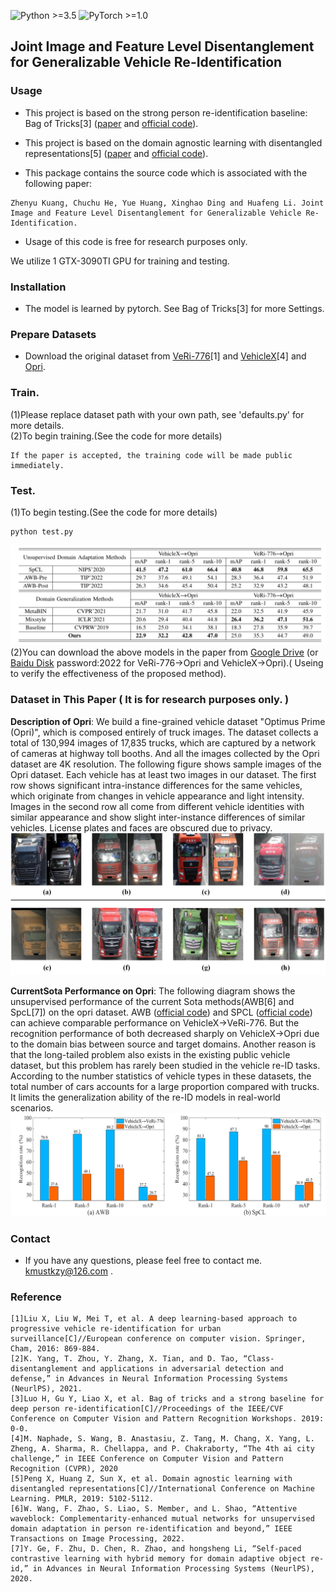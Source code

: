 ![Python >=3.5](https://img.shields.io/badge/Python->=3.7-blue.svg)
![PyTorch >=1.0](https://img.shields.io/badge/PyTorch->=1.0-yellow.svg)

## Joint Image and Feature Level Disentanglement for Generalizable Vehicle Re-Identification

### Usage
- This project is based on the strong person re-identification baseline: Bag of Tricks[3] ([paper](https://openaccess.thecvf.com/content_CVPRW_2019/papers/TRMTMCT/Luo_Bag_of_Tricks_and_a_Strong_Baseline_for_Deep_Person_CVPRW_2019_paper.pdf) and [official code](https://github.com/michuanhaohao/reid-strong-baseline)).


- This project is based on the domain agnostic learning with disentangled representations[5] ([paper](http://proceedings.mlr.press/v97/peng19b/peng19b.pdf) and [official code](https://github.com/VisionLearningGroup/DAL/tree/19d74cc89a63664a45e79f9aebff32e7dc7bcea1)).

- This package contains the source code which is associated with the following paper:
```
Zhenyu Kuang, Chuchu He, Yue Huang, Xinghao Ding and Huafeng Li. Joint Image and Feature Level Disentanglement for Generalizable Vehicle Re-Identification. 
```
- Usage of this code is free for research purposes only. 

We utilize 1 GTX-3090TI GPU for training and testing.

### Installation
- The model is learned by pytorch. See Bag of Tricks[3] for more Settings.

### Prepare Datasets
- Download the original dataset from [VeRi-776](https://vehiclereid.github.io/VeRi/)[1] and [VehicleX](https://github.com/yorkeyao/VehicleX)[4] and [Opri](https://github.com/KZYYYY/JIFD).

### Train.  
(1)Please replace dataset path with your own path, see 'defaults.py' for more details.    
(2)To begin training.(See the code for more details)

```
If the paper is accepted, the training code will be made public immediately.
```
### Test.   
(1)To begin testing.(See the code for more details)  

```
python test.py
```
![framework](results.png)
(2)You can download the above models in the paper from [Google Drive](https://drive.google.com/drive/folders/15GtYcUJzjMJawhcIKX1xaDUUoUUNpMke?usp=sharing) (or  [Baidu Disk](https://pan.baidu.com/s/1SJJvFnCJFMa4qMK1QP8Gfg) password:2022 for VeRi-776→Opri and VehicleX→Opri).( Useing to verify the effectiveness of the proposed method).


### Dataset in This Paper ( It is for research purposes only. )

**Description of Opri**: We build a fine-grained vehicle dataset "Optimus Prime (Opri)", which is composed entirely of truck images. The dataset collects a total of 130,994 images of 17,835 trucks, which are captured by a network of cameras at highway toll booths. And all the images collected by the Opri dataset are 4K resolution. The following figure  shows sample images of the Opri dataset. Each vehicle has at least two images in our dataset. The first row shows significant intra-instance differences for the same vehicles, which originate from changes in vehicle appearance and light intensity. Images in the second row all come from different vehicle identities with similar appearance and show slight inter-instance differences of similar vehicles. License plates and faces are obscured due to privacy.
![framework](samples.png)

**CurrentSota Performance on Opri**: The following diagram shows the unsupervised performance of the current Sota methods(AWB[6] and SpcL[7]) on the opri dataset. AWB ([official code](https://github.com/WangWenhao0716/Attentive-WaveBlock)) and  SPCL ([official code](https://github.com/yxgeee/SpCL)) can achieve comparable performance on VehicleX→VeRi-776. But the recognition performance of both decreased sharply on VehicleX→Opri due to the domain bias between source and target domains. Another reason is that the long-tailed problem also exists in the existing public vehicle dataset, but this problem has rarely been studied in the vehicle re-ID tasks. According to the number statistics of vehicle types in these datasets, the total number of cars accounts for a large proportion compared with trucks. It limits the generalization ability of the re-ID models in real-world scenarios.
![framework](sota_performance.png)

### Contact
- If you have any questions, please feel free to contact me. [kmustkzy@126.com](kmustkzy@126.com) . 

### Reference
```
[1]Liu X, Liu W, Mei T, et al. A deep learning-based approach to progressive vehicle re-identification for urban surveillance[C]//European conference on computer vision. Springer, Cham, 2016: 869-884.  
[2]K. Yang, T. Zhou, Y. Zhang, X. Tian, and D. Tao, “Class-disentanglement and applications in adversarial detection and defense,” in Advances in Neural Information Processing Systems (NeurlPS), 2021.
[3]Luo H, Gu Y, Liao X, et al. Bag of tricks and a strong baseline for deep person re-identification[C]//Proceedings of the IEEE/CVF Conference on Computer Vision and Pattern Recognition Workshops. 2019: 0-0.
[4]M. Naphade, S. Wang, B. Anastasiu, Z. Tang, M. Chang, X. Yang, L. Zheng, A. Sharma, R. Chellappa, and P. Chakraborty, “The 4th ai city challenge,” in IEEE Conference on Computer Vision and Pattern Recognition (CVPR), 2020
[5]Peng X, Huang Z, Sun X, et al. Domain agnostic learning with disentangled representations[C]//International Conference on Machine Learning. PMLR, 2019: 5102-5112.
[6]W. Wang, F. Zhao, S. Liao, S. Member, and L. Shao, “Attentive waveblock: Complementarity-enhanced mutual networks for unsupervised domain adaptation in person re-identification and beyond,” IEEE Transactions on Image Processing, 2022.
[7]Y. Ge, F. Zhu, D. Chen, R. Zhao, and hongsheng Li, “Self-paced contrastive learning with hybrid memory for domain adaptive object re-id,” in Advances in Neural Information Processing Systems (NeurlPS), 2020.
```

